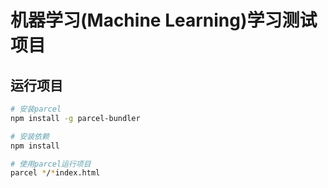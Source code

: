 # 机器学习(Machine Learning)学习测试项目

## 运行项目

``` bash
# 安装parcel
npm install -g parcel-bundler

# 安装依赖
npm install

# 使用parcel运行项目
parcel */*index.html
```

